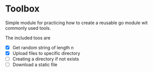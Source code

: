 # Toolbox

Simple module for practicing how to create a reusable go module wit commonly used tools.

The included toos are

- [X] Get random string of length n
- [X] Upload files to specific directory
- [ ] Creating a directory if not exists
- [ ] Download a static file